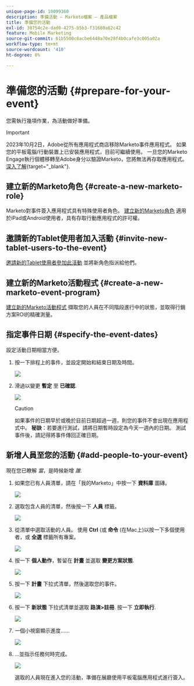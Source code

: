 ```yaml
---
unique-page-id: 10099360
description: 準備活動 — Marketo檔案 — 產品檔案
title: 準備您的活動
exl-id: 30754c2e-dad0-4275-b5b3-f31680a62c42
feature: Mobile Marketing
source-git-commit: 61b5500c6acbe6448a70e28f4b0cafe3c005a02a
workflow-type: tm+mt
source-wordcount: '410'
ht-degree: 0%

---
```


# 準備您的活動 {#prepare-for-your-event}

您需執行幾項作業，為活動做好準備。

>[!IMPORTANT]
>
>2023年10月2日，Adobe從所有應用程式商店移除Marketo事件應用程式。 如果您的平板電腦/行動裝置上已安裝應用程式，目前可繼續使用。 一旦您的Marketo Engage執行個體移轉至Adobe身分以驗證Marketo，您將無法再存取應用程式。 [深入了解](https://nation.marketo.com/t5/product-discussions/marketo-events-app-and-marketo-moments-app-end-of-life/m-p/340712/highlight/true#M193869){target="_blank"}.

## 建立新的Marketo角色 {#create-a-new-marketo-role}

Marketo對事件簽入應用程式具有特殊使用者角色。 [建立新的Marketo角色](/help/marketo/product-docs/core-marketo-concepts/mobile-apps/event-check-in/grant-users-access-to-the-check-in-app.md) 適用於iPad或Android使用者，具有存取行動應用程式的許可權。

## 邀請新的Tablet使用者加入活動 {#invite-new-tablet-users-to-the-event}

[邀請新的Tablet使用者參加此活動](/help/marketo/product-docs/core-marketo-concepts/mobile-apps/event-check-in/grant-users-access-to-the-check-in-app.md) 並將新角色指派給他們。

## 建立新的Marketo活動程式 {#create-a-new-marketo-event-program}

[建立新的Marketo活動程式](/help/marketo/product-docs/demand-generation/events/understanding-events/create-a-new-event-program.md) 擷取您的人員在不同階段進行中的狀態，並取得行銷方案ROI的精確測量。

## 指定事件日期 {#specify-the-event-dates}

設定活動日期相當方便。

1. 按一下排程上的事件，並設定開始和結束日期及時間。

   ![](assets/image2016-4-6-15-3a27-3a35.png)

1. 滑過以變更 **暫定** 至 **已確認**.

   ![](assets/image2016-4-6-15-3a30-3a57.png)

   >[!CAUTION]
   >
   >如果事件的日期早於或晚於目前日期超過一週，則您的事件不會出現在應用程式中。 **秘訣**：若要進行測試，請將日期暫時設定為今天一週內的日期。 測試事件後，請記得將事件傳回正確日期。

## 新增人員至您的活動 {#add-people-to-your-event}

現在您已瞭解 *當*，是時候新增 *誰*.

1. 如果您已有人員清單，請在「我的Marketo」中按一下 **資料庫** 圖磚。

   ![](assets/db.png)

1. 選取包含人員的清單，然後按一下 **人員** 標籤。

   ![](assets/four.png)

1. 從清單中選取活動的人員。 使用 **Ctrl** (或 **命令** (在Mac上)以按一下多個使用者，或 **全選** 標籤所有專案。

   ![](assets/five.png)

1. 按一下 **個人動作**，暫留在 **計畫** 並選取 **變更方案狀態**.

   ![](assets/six.png)

1. 按一下 **計畫** 下拉式清單，然後選取您的事件。

   ![](assets/seven.png)

1. 按一下 **新狀態** 下拉式清單並選取 **路演>註冊**. 按一下 **立即執行**.

   ![](assets/eight.png)

1. 一個小視窗顯示進度……

   ![](assets/image2016-4-7-16-3a49-3a7.png)

1. ...並指示任務何時完成。

   ![](assets/ten.png)

   選取的人員現在進入您的活動，準備在展廳使用平板電腦應用程式進行簽入。
